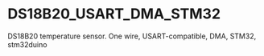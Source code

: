 # DS18B20_USART_DMA_STM32
DS18B20 temperature sensor. One wire, USART-compatible, DMA, STM32, stm32duino
